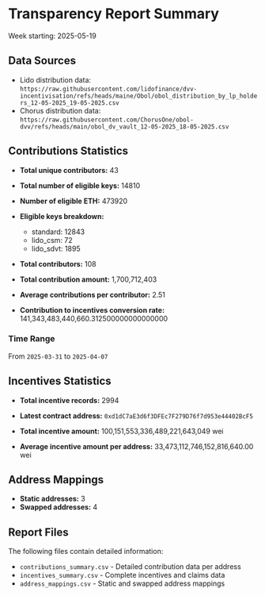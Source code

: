 # Transparency Report Summary
Week starting: 2025-05-19

## Data Sources
- Lido distribution data: `https://raw.githubusercontent.com/lidofinance/dvv-incentivisation/refs/heads/maine/Obol/obol_distribution_by_lp_holders_12-05-2025_19-05-2025.csv`
- Chorus distribution data: `https://raw.githubusercontent.com/ChorusOne/obol-dvv/refs/heads/main/obol_dv_vault_12-05-2025_18-05-2025.csv`

## Contributions Statistics
- **Total unique contributors:** 43
- **Total number of eligible keys:** 14810
- **Number of eligible ETH:** 473920

- **Eligible keys breakdown:**
  - standard: 12843
  - lido_csm: 72
  - lido_sdvt: 1895

- **Total contributors:** 108
- **Total contribution amount:** 1,700,712,403
- **Average contributions per contributor:** 2.51
- **Contribution to incentives conversion rate:** 141,343,483,440,660.312500000000000000

### Time Range
From `2025-03-31` to `2025-04-07`

## Incentives Statistics
- **Total incentive records:** 2994
- **Latest contract address:** `0xd1dC7aE3d6f3DFEc7F279D76f7d953e44402BcF5`

- **Total incentive amount:** 100,151,553,336,489,221,643,049 wei
- **Average incentive amount per address:** 33,473,112,746,152,816,640.00 wei

## Address Mappings
- **Static addresses:** 3
- **Swapped addresses:** 4

## Report Files
The following files contain detailed information:
- `contributions_summary.csv` - Detailed contribution data per address
- `incentives_summary.csv` - Complete incentives and claims data
- `address_mappings.csv` - Static and swapped address mappings
